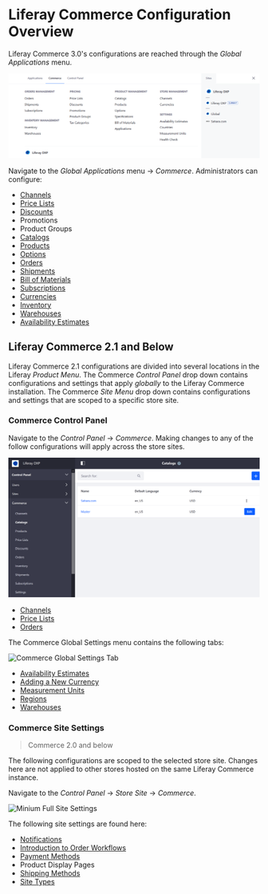 # Liferay Commerce Configuration Overview

Liferay Commerce 3.0's configurations are reached through the _Global Applications_ menu.

![Access Commerce 3.0 via the Global Application menu.](./liferay-commerce-configuration-overview/images/06.png)

Navigate to the _Global Applications_ menu &rarr; _Commerce_. Administrators can configure:

* [Channels](../starting-a-store/channels/managing-channels.md)
* [Price Lists](../pricing/creating-a-price-list.md)
* [Discounts](../pricing/promoting-products/introduction-to-discounts.md)
* Promotions
* Product Groups
* [Catalogs](../managing-a-catalog/catalogs/creating-a-new-catalog.md)
* [Products](../managing-a-catalog/creating-and-managing-products/products/products-overview.md)
* [Options](../managing-a-catalog/creating-and-managing-products/products/using-product-options.md)
* [Orders](../order-management/orders/orders-menu-reference-guide.md)
* [Shipments](../order-management/shipments/introduction-to-shipments.md)
* [Bill of Materials](../managing-a-catalog/creating-and-managing-products/products/managing-boms.md)
* [Subscriptions](../order-management/subscriptions/managing-subscriptions.md)
* [Currencies](../store-administration/currencies/adding-a-new-currency.md)
* [Inventory](../managing-a-catalog/managing-inventory/introduction-to-managing-inventory.md)
* [Warehouses](../managing-a-catalog/managing-inventory/warehouse-reference-guide.md)
* [Availability Estimates](../managing-a-catalog/managing-inventory/availability-estimates.md)

## Liferay Commerce 2.1 and Below

Liferay Commerce 2.1 configurations are divided into several locations in the Liferay _Product Menu_. The Commerce _Control Panel_ drop down contains configurations and settings that apply _globally_ to the Liferay Commerce installation. The Commerce _Site Menu_ drop down contains configurations and settings that are scoped to a specific store site.

### Commerce Control Panel

Navigate to the _Control Panel_ → _Commerce_. Making changes to any of the follow configurations will apply across the store sites.

![Global Commerce Settings](./liferay-commerce-configuration-overview/images/01.png)

* [Channels](../starting-a-store/channels/managing-channels.md)
* [Price Lists](../pricing/creating-a-price-list.md)
* [Orders](../order-management/orders/orders-menu-reference-guide.md)

The Commerce Global Settings menu contains the following tabs:

![Commerce Global Settings Tab](./liferay-commerce-configuration-overview/images/02.png)

* [Availability Estimates](../managing-a-catalog/managing-inventory/availability-estimates.md)
* [Adding a New Currency](../store-administration/currencies/adding-a-new-currency.md)
* [Measurement Units](../store-administration/configuring-shipping-methods/measurement-units.md)
* [Regions](../store-administration/adding-regions.md)
* [Warehouses](../managing-a-catalog/managing-inventory/warehouse-reference-guide.md)

### Commerce Site Settings

> Commerce 2.0 and below

The following configurations are scoped to the selected store site. Changes here are not applied to other stores hosted on the same Liferay Commerce instance.

Navigate to the _Control Panel_ → _Store Site_ → _Commerce_.

![Minium Full Site Settings](./liferay-commerce-configuration-overview/images/03.png)

The following site settings are found here:

* [Notifications](./sending-emails/using-notification-templates.md)
* [Introduction to Order Workflows](../order-management/order-workflows/introduction-to-order-workflows.md)
* [Payment Methods](../store-administration/configuring-payment-methods/payments.md)
* Product Display Pages
* [Shipping Methods](../store-administration/configuring-shipping-methods/shipping-method-reference.md)
* [Site Types](../starting-a-store/sites-and-site-types.md)
